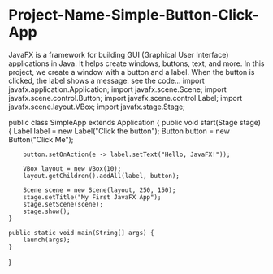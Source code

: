 # Project-Name-Simple-Button-Click-App
JavaFX is a framework for building GUI (Graphical User Interface) applications in Java. It helps create windows, buttons, text, and more. In this project, we create a window with a button and a label. When the button is clicked, the label shows a message.
see the code...
import javafx.application.Application;
import javafx.scene.Scene;
import javafx.scene.control.Button;
import javafx.scene.control.Label;
import javafx.scene.layout.VBox;
import javafx.stage.Stage;

public class SimpleApp extends Application {
    public void start(Stage stage) {
        Label label = new Label("Click the button");
        Button button = new Button("Click Me");

        button.setOnAction(e -> label.setText("Hello, JavaFX!"));

        VBox layout = new VBox(10);
        layout.getChildren().addAll(label, button);

        Scene scene = new Scene(layout, 250, 150);
        stage.setTitle("My First JavaFX App");
        stage.setScene(scene);
        stage.show();
    }

    public static void main(String[] args) {
        launch(args);
    }
}
